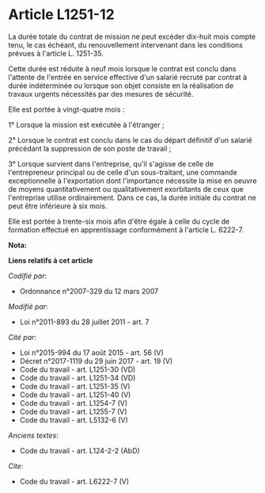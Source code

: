 # Article L1251-12

La durée totale du contrat de mission ne peut excéder dix-huit mois compte tenu, le cas échéant, du renouvellement
intervenant dans les conditions prévues à l'article L. 1251-35. 

Cette durée est réduite à neuf mois lorsque le contrat est conclu dans l'attente de l'entrée en service effective d'un
salarié recruté par contrat à durée indéterminée ou lorsque son objet consiste en la réalisation de travaux urgents
nécessités par des mesures de sécurité. 

Elle est portée à vingt-quatre mois : 

1° Lorsque la mission est exécutée à l'étranger ; 

2° Lorsque le contrat est conclu dans le cas du départ définitif d'un salarié précédant la suppression de son poste de
travail ; 

3° Lorsque survient dans l'entreprise, qu'il s'agisse de celle de l'entrepreneur principal ou de celle d'un sous-traitant,
une commande exceptionnelle à l'exportation dont l'importance nécessite la mise en oeuvre de moyens quantitativement ou
qualitativement exorbitants de ceux que l'entreprise utilise ordinairement. Dans ce cas, la durée initiale du contrat ne peut
être inférieure à six mois. 

Elle est portée à trente-six mois afin d'être égale à celle du cycle de formation effectué en apprentissage conformément à
l'article L. 6222-7.

**Nota:**



**Liens relatifs à cet article**

_Codifié par_:

  - Ordonnance n°2007-329 du 12 mars 2007

_Modifié par_:

  - Loi n°2011-893 du 28 juillet 2011 - art. 7

_Cité par_:

  - Loi n°2015-994 du 17 août 2015 - art. 56 (V)
  - Décret n°2017-1119 du 29 juin 2017 - art. 19 (V)
  - Code du travail - art. L1251-30 (VD)
  - Code du travail - art. L1251-34 (VD)
  - Code du travail - art. L1251-35 (V)
  - Code du travail - art. L1251-40 (V)
  - Code du travail - art. L1254-7 (V)
  - Code du travail - art. L1255-7 (V)
  - Code du travail - art. L5132-6 (V)

_Anciens textes_:

  - Code du travail - art. L124-2-2 (AbD)

_Cite_:

  - Code du travail - art. L6222-7 (V)
